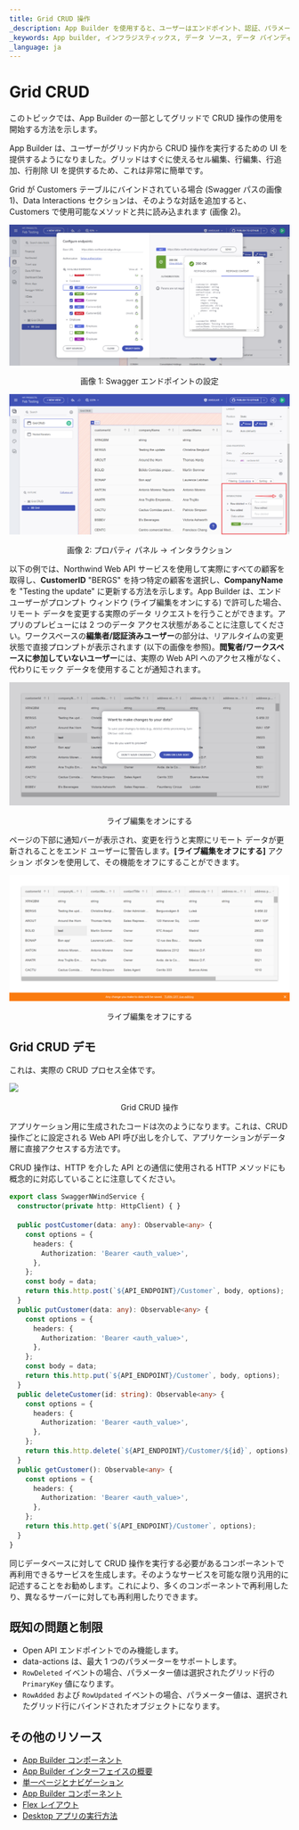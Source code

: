 ```yaml
---
title: Grid CRUD 操作
_description: App Builder を使用すると、ユーザーはエンドポイント、認証、パラメーターを使用して Swagger 定義を追加できます。
_keywords: App builder, インフラジスティックス, データ ソース, データ バインディング
_language: ja
---
```


# Grid CRUD
このトピックでは、App Builder の一部としてグリッドで CRUD 操作の使用を開始する方法を示します。

App Builder は、ユーザーがグリッド内から CRUD 操作を実行するための UI を提供するようになりました。グリッドはすぐに使えるセル編集、行編集、行追加、行削除 UI を提供するため、これは非常に簡単です。

Grid が Customers テーブルにバインドされている場合 (Swagger パスの画像 1)、Data Interactions セクションは、そのような対話を追加すると、Customers で使用可能なメソッドと共に読み込まれます (画像 2)。

<img class="box-shadow" src="../images/using-data-in-your-app/swagger-customers-api.png" />
<p style="text-align:center;">画像 1: Swagger エンドポイントの設定</p>

<img class="box-shadow" src="../images/using-data-in-your-app/adding-data-interaction.png" />
<p style="text-align:center;">画像 2: プロパティ パネル -> インタラクション</p>

以下の例では、Northwind Web API サービスを使用して実際にすべての顧客を取得し、**CustomerID** "BERGS" を持つ特定の顧客を選択し、**CompanyName** を "Testing the update" に更新する方法を示します。App Builder は、エンド ユーザーがプロンプト ウィンドウ (ライブ編集をオンにする) で許可した場合、リモート データを変更する実際のデータ リクエストを行うことができます。アプリのプレビューには 2 つのデータ アクセス状態があることに注意してください。ワークスペースの**編集者/認証済みユーザー**の部分は、リアルタイムの変更状態で直接プロンプトが表示されます (以下の画像を参照)。**閲覧者/ワークスペースに参加していないユーザー**には、実際の Web API へのアクセス権がなく、代わりにモック データを使用することが通知されます。

<img class="box-shadow" src="../images/using-data-in-your-app/want-to-make-any-changes-question.png" />
<p style="text-align:center;">ライブ編集をオンにする</p>

ページの下部に通知バーが表示され、変更を行うと実際にリモート データが更新されることをエンド ユーザーに警告します。**[ライブ編集をオフにする]** アクション ボタンを使用して、その機能をオフにすることができます。


<img class="box-shadow" src="../images/using-data-in-your-app/turn-off-live-update.png" />
<p style="text-align:center;">ライブ編集をオフにする</p>

## Grid CRUD デモ

これは、実際の CRUD プロセス全体です。

<img class="box-shadow" src="../images/using-data-in-your-app/Grid-CRUD.gif" />
<p style="text-align:center;">Grid CRUD 操作</p>

アプリケーション用に生成されたコードは次のようになります。これは、CRUD 操作ごとに設定される Web API 呼び出しを介して、アプリケーションがデータ層に直接アクセスする方法です。

CRUD 操作は、HTTP を介した API との通信に使用される HTTP メソッドにも概念的に対応していることに注意してください。

```ts
export class SwaggerNWindService {
  constructor(private http: HttpClient) { }

  public postCustomer(data: any): Observable<any> {
    const options = {
      headers: {
        Authorization: 'Bearer <auth_value>',
      },
    };
    const body = data;
    return this.http.post(`${API_ENDPOINT}/Customer`, body, options);
  }
  public putCustomer(data: any): Observable<any> {
    const options = {
      headers: {
        Authorization: 'Bearer <auth_value>',
      },
    };
    const body = data;
    return this.http.put(`${API_ENDPOINT}/Customer`, body, options);
  }
  public deleteCustomer(id: string): Observable<any> {
    const options = {
      headers: {
        Authorization: 'Bearer <auth_value>',
      },
    };
    return this.http.delete(`${API_ENDPOINT}/Customer/${id}`, options);
  }
  public getCustomer(): Observable<any> {
    const options = {
      headers: {
        Authorization: 'Bearer <auth_value>',
      },
    };
    return this.http.get(`${API_ENDPOINT}/Customer`, options);
  }
}
```

同じデータベースに対して CRUD 操作を実行する必要があるコンポーネントで再利用できるサービスを生成します。そのようなサービスを可能な限り汎用的に記述することをお勧めします。これにより、多くのコンポーネントで再利用したり、異なるサーバーに対しても再利用したりできます。

## 既知の問題と制限

- Open API エンドポイントでのみ機能します。
- data-actions は、最大 1 つのパラメーターをサポートします。
- `RowDeleted` イベントの場合、パラメーター値は選択されたグリッド行の `PrimaryKey` 値になります。
- `RowAdded` および `RowUpdated` イベントの場合、パラメーター値は、選択されたグリッド行にバインドされたオブジェクトになります。

## その他のリソース

<div class="divider--half"></div>

* [App Builder コンポーネント](../indigo-design-app-builder-components.md)
* [App Builder インターフェイスの概要](../interface-overview.md)
* [単一ページとナビゲーション](../single-page-apps-and-navigation.md)
* [App Builder コンポーネント](../indigo-design-app-builder-components.md)
* [Flex レイアウト](../flex-layouts/flex-layouts.md)
* [Desktop アプリの実行方法](../running-desktop-app.md)